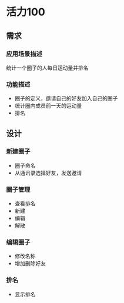# 活力100
## 需求
### 应用场景描述
统计一个圈子的人每日运动量并排名
### 功能描述
* 圈子的定义，邀请自己的好友加入自己的圈子
* 统计圈内成员前一天的运动量
* 排名

## 设计
### 新建圈子
* 圈子命名
* 从通讯录选择好友，发送邀请

### 圈子管理
* 查看排名
* 新建
* 编辑
* 解散

### 编辑圈子
* 修改名称
* 增加删除好友

### 排名
* 显示排名